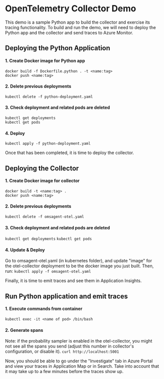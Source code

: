 # OpenTelemetry Collector Demo

This demo is a sample Python app to build the collector and exercise its tracing functionality. To build and run the demo, we will need to deploy the Python app and the collector and send traces to Azure Monitor. 

## Deploying the Python Application
#### 1. Create Docker image for Python app
`docker build -f Dockerfile.python . -t <name:tag>` <br/>
`docker push <name:tag>` <br/>

#### 2. Delete previous deployments
`kubectl delete -f python-deployment.yaml`<br/>

#### 3. Check deployment and related pods are deleted
`kubectl get deployments`<br/>
`kubectl get pods`<br/>

#### 4. Deploy
`kubectl apply -f python-deployment.yaml`<br/>

Once that has been completed, it is time to deploy the collector.

## Deploying the Collector

#### 1. Create Docker image for collector
`docker build -t <name:tag> .` <br/>
`docker push <name:tag>` <br/>

#### 2. Delete previous deployments
`kubectl delete -f omsagent-otel.yaml`<br/>

#### 3. Check deployment and related pods are deleted
`kubectl get deployments`
`kubectl get pods`<br/>

#### 4. Update & Deploy
Go to omsagent-otel.yaml (in kubernetes folder), and update "image" for the otel-collector deployment to be the docker image you just built. Then, run:
`kubectl apply -f omsagent-otel.yaml`<br/>

Finally, it is time to emit traces and see them in Application Insights.

## Run Python application and emit traces
#### 1. Execute commands from container
`kubectl exec -it <name of pod> /bin/bash`<br/>

#### 2. Generate spans
Note: if the probability sampler is enabled in the otel-collector, you might not see all the spans you send (adjust this number in collector's configuration, or disable it).
`curl http://localhost:5001`<br/>

Now, you should be able to go under the "Investigate" tab in Azure Portal and view your traces in Application Map or in Search. Take into account that it may take up to a few minutes before the traces show up.

